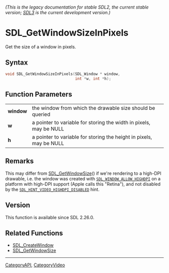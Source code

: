 ###### (This is the legacy documentation for stable SDL2, the current stable version; [SDL3](https://wiki.libsdl.org/SDL3/) is the current development version.)
# SDL_GetWindowSizeInPixels

Get the size of a window in pixels.

## Syntax

```c
void SDL_GetWindowSizeInPixels(SDL_Window * window,
                               int *w, int *h);

```

## Function Parameters

|                |                                                                     |
| -------------- | ------------------------------------------------------------------- |
| **window**     | the window from which the drawable size should be queried           |
| **w**          | a pointer to variable for storing the width in pixels, may be NULL  |
| **h**          | a pointer to variable for storing the height in pixels, may be NULL |

## Remarks

This may differ from [SDL_GetWindowSize](SDL_GetWindowSize)() if we're
rendering to a high-DPI drawable, i.e. the window was created with
[`SDL_WINDOW_ALLOW_HIGHDPI`](SDL_WINDOW_ALLOW_HIGHDPI) on a platform with
high-DPI support (Apple calls this "Retina"), and not disabled by the
[`SDL_HINT_VIDEO_HIGHDPI_DISABLED`](SDL_HINT_VIDEO_HIGHDPI_DISABLED) hint.

## Version

This function is available since SDL 2.26.0.

## Related Functions

* [SDL_CreateWindow](SDL_CreateWindow)
* [SDL_GetWindowSize](SDL_GetWindowSize)

----
[CategoryAPI](CategoryAPI), [CategoryVideo](CategoryVideo)


